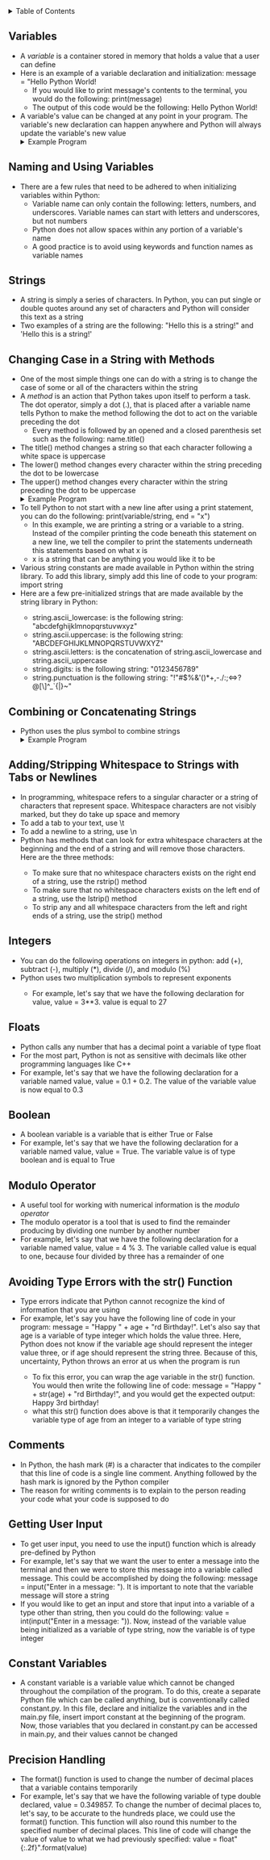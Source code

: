 <details>
<summary>Table of Contents</summary>
<ol>
  <li>
    <a href='#variables'>Variables</a>
  </li>
  <li>
    <a href='#naming-and-using-variables'>Naming and Using Variables</a>
  </li>
  <li>
    <a href='#strings'>Strings</a>
  </li>  
  <li>
    <a href='#changing-case-in-a-string-with-methods'>Changing Case in a String with Methods</a>
  </li> 
  <li>
    <a href='#combining-or-concatenating-strings'>Combining or Concatenating Strings</a>
  </li>
  <li>
    <a href='#adding/stripping-whitespace-to-strings-with-tabs-or-newlines'>Adding/Stripping Whitespace to Strings with Tabs or Newlines</a>
  </li>   
  <li>
    <a href='#integers'>Integers</a>
  </li>
  <li>
    <a href='floats'>Floats</a>
  </li>
  <li>
    <a href='#boolean'>Boolean</a>
  </li>
  <li>
    <a href='#modulo-operator'>Modulo Operator</a>
  </li>
  <li>
    <a href='#avoiding-type-errors-with-the-str()-function'>Avoiding Type Errors with the str() Function</a>
  </li> 
  <li>
    <a href='#comments'>Comments</a>
  </li>   
  <li>
    <a href='#getting-user-input'>Getting User Input</a>
  </li>
  <li>
    <a href='#constant-variables'>Constant Variables</a>
  </li>
  <li>
    <a href='precision-handling'>Precision Handling</a>
  </li>              
</ol>
</details>

## Variables
<ul>
  <li>
    <a>A <em>variable</em> is a container stored in memory that holds a value that a user can define</a>
  </li>
  <li>
    <a>Here is an example of a variable declaration and initialization: message = "Hello Python World!</a>
      <ul>
        <li>
          <a>If you would like to print message's contents to the terminal, you would do the following: print(message)</a>
        </li>
        <li>
          <a>The output of this code would be the following: Hello Python World!</a>
        </li>
      </ul>
    </a>
  </li>
  <li>
    <a>A variable's value can be changed at any point in your program.  The variable's new declaration can happen anywhere and Python will always update the variable's new value</a>
  </li>
  <details>
  <summary>Example Program</summary>
    <ul>
      <pre>
        <code>
          message = "hello world"        
          print(message)
          message = "hello"
          print(message)
        </code>
      </pre> 
      <details>
      <summary>Output</summary>
        <pre>
          <code>
            hello world
            hello
          </code>
        </pre>     
      </details>
    </ul>  
  </details>
</ul>  

## Naming and Using Variables
<ul>
  <li>
    <a>There are a few rules that need to be adhered to when initializing variables within Python:<a>
    <ul>
      <li>
        <a>Variable name can only contain the following: letters, numbers, and underscores.  Variable names can start with letters and underscores, but not numbers</a>
      </li>
      <li>
        <a>Python does not allow spaces within any portion of a variable's name</a>
      </li>
      <li>
        <a>A good practice is to avoid using keywords and function names as variable names</a>
      </li>
    </ul>  
  </li>
</ul>   

## Strings
<ul>
  <li>
    <a>A string is simply a series of characters.  In Python, you can put single or double quotes around any set of characters and Python will consider this text as a string</a>
  </li>
  <li>
    <a>Two examples of a string are the following: "Hello this is a string!" and 'Hello this is a string!'</a>
  </li>  
</ul>  

## Changing Case in a String with Methods
<ul>
  <li>
    <a>One of the most simple things one can do with a string is to change the case of some or all of the characters within the string</a>
  </li>
  <li>
    <a>A <em>method</em> is an action that Python takes upon itself to perform a task.  The dot operator, simply a dot (.), that is placed after a variable name tells Python to make the method following the dot to act on the variable preceding the dot</a>  
    <ul>
      <li>
        <a>Every method is followed by an opened and a closed parenthesis set such as the following: name.title()</a>
      </li>
    </ul>
  <li>
    <a>The title() method changes a string so that each character following a white space is uppercase</a>
  </li>  
  <li>
    <a>The lower() method changes every character within the string preceding the dot to be lowercase</a>
  </li>
  <li>
    <a>The upper() method changes every character within the string preceding the dot to be uppercase</a>  
  </li>      
  <details>
  <summary>Example Program</summary>
    <ul>
      <pre>
        <code>
          message = "hello world"
          print(message)
          message = message.upper()
          print(message)
          message = "hello"
          print(message)
        </code>
      </pre>  
      <details>
      <summary>Output</summary>
        <pre>
          <code>
          hello world
          HELLO WORLD
          hello
          </code>
        </pre>  
      </details>
    </ul>  
  </details>
  <li>
    <a>To tell Python to not start with a new line after using a print statement, you can do the following: print(variable/string, end = "x")</a>
    <ul>
      <li>
        <a>In this example, we are printing a string or a variable to a string.  Instead of the compiler printing the code beneath this statement on a new line, we tell the compiler to print the statements underneath this statements based on what x is</a> 
      </li> 
      <li> 
        <a>x is a string that can be anything you would like it to be</a>
      </li> 
    </ul>   
  </li> 
  <li>
    <a>Various string constants are made available in Python within the string library.  To add this library, simply add this line of code to your program: import string</a>
  </li>
  <li>
    <a>Here are a few pre-initialized strings that are made available by the string library in Python:</a>
  </li>  
  <ul>
    <li>
      <a>string.ascii_lowercase: is the following string: "abcdefghijklmnopqrstuvwxyz"</a>
    </li> 
    <li>
      <a>string.ascii.uppercase: is the following string: "ABCDEFGHIJKLMNOPQRSTUVWXYZ"</a>
    </li>  
    <li>
      <a>string.ascii.letters: is the concatenation of string.ascii_lowercase and string.ascii_uppercase</a>
    </li>
    <li>
      <a>string.digits: is the following string: "0123456789"</a>
    </li>
    <li>
      <a>string.punctuation is the following string: "!"#$%&'()*+,-./:;<=>?@[\]^_`{|}~"</a> 
    </li>  
  </ul>
</ul>   

## Combining or Concatenating Strings
<ul>
  <li>
    <a>Python uses the plus symbol to combine strings</a>
  </li>
  <details>
  <summary>Example Program</summary>
    <ul>
      <pre>
        <code>
          firstName = "Garrett"<br />
          lastName = "Ellis"</br />
	      fullName = firstName + " " + lastName<br />
          print(fullName)<br />
        </code>
      </pre> 
      <details>
      <summary>Output</summary>
        <pre>
          <code>
            Garrett Ellis<br />
          </code>
        </pre>     
      </details>
    </ul>  
  </details> 
</ul>    

## Adding/Stripping Whitespace to Strings with Tabs or Newlines
<ul>
  <li>
    <a>In programming, whitespace refers to a singular character or a string of characters that represent space.  Whitespace characters are not visibly marked, but they do take up space and memory</a>
  </li>
  <li>
    <a>To add a tab to your text, use \t</a>
  </li>
  <li>
    <a>To add a newline to a string, use \n</a>
  </li>      
  <li>
    <a>Python has methods that can look for extra whitespace characters at the beginning and the end of a string and will remove those characters.  Here are the three methods:</a>
  </li>
  <ul>
    <li>
      <a>To make sure that no whitespace characters exists on the right end of a string, use the rstrip() method</a>  
    </li>  
    <li>
      <a>To make sure that no whitespace characters exists on the left end of a string, use the lstrip() method</a>
    </li>  
    <li>
      <a>To strip any and all whitespace characters from the left and right ends of a string, use the strip() method</a>
    </li>  
  </ul>  
</ul>  

## Integers
<ul>
  <li>
    <a>You can do the following operations on integers in python: add (+), subtract (-), multiply (*), divide (/), and modulo (%)</a>
  </li>
  <li>
    <a>Python uses two multiplication symbols to represent exponents</a>
  </li>  
  <ul>
    <li>
      <a>For example, let's say that we have the following declaration for value, value = 3**3. value is equal to 27</a>
    </li>
  </ul>
</ul> 

## Floats
<ul>
  <li>
    <a>Python calls any number that has a decimal point a variable of type float</a>
  </li>
  <li>
    <a>For the most part, Python is not as sensitive with decimals like other programming languages like C++</a>
  </li>
  <li>
    <a>For example, let's say that we have the following declaration for a variable named value, value =  0.1 + 0.2.  The value of the variable value is now equal to 0.3</a> 
  </li>
</ul>

## Boolean
<ul>
  <li>
    <a>A boolean variable is a variable that is either True or False</a>
  </li>
  <li>
    <a>For example, let's say that we have the following declaration for a variable named value, value = True.  The variable value is of type boolean and is equal to True</a>
  </li>  
</ul>  

## Modulo Operator
<ul>
  <li>
    <a>A useful tool for working with numerical information is the <em>modulo operator</em></a>
  </li>
  <li>
    <a>The modulo operator is a tool that is used to find the remainder producing by dividing one number by another number</a>
  </li>
  <li>
    <a>For example, let's say that we have the following declaration for a variable named value, value = 4 % 3.  The variable called value is equal to one, because four divided by three has a remainder of one</a> 
  </li>
</ul>       

## Avoiding Type Errors with the str() Function
<ul>
  <li>
    <a>Type errors indicate that Python cannot recognize the kind of information that you are using</a>
  </li>
  <li>
    <a>For example, let's say you have the following line of code in your program: message = "Happy " + age + "rd Birthday!".  Let's also say that age is a variable of type integer which holds the value three.  Here, Python does not know if the variable age should represent the integer value three, or if age should represent the string three.  Because of this, uncertainty, Python throws an error at us when the program is run</a>
  </li>  
  <ul>
    <li>
      <a>To fix this error, you can wrap the age variable in the str() function.  You would then write the following line of code: message = "Happy " + str(age) + "rd Birthday!", and you would get the expected output: Happy 3rd birthday!
    </li>
    <li> 
      <a>what this str() function does above is that it temporarily changes the variable type of age from an integer to a variable of type string</a>
    </li>
  </ul>    
</ul>  

## Comments
<ul>
  <li>
    <a>In Python, the hash mark (#) is a character that indicates to the compiler that this line of code is a single line comment.  Anything followed by the hash mark is ignored by the Python compiler</a>
  </li>
  <li>
    <a>The reason for writing comments is to explain to the person reading your code what your code is supposed to do</a>
  </li>
</ul>   

## Getting User Input
<ul>
  <li>
    <a>To get user input, you need to use the input() function which is already pre-defined by Python</a>
  </li>
  <li>
    <a>For example, let's say that we want the user to enter a message into the terminal and then we were to store this message into a variable called message.  This could be accomplished by doing the following: message = input("Enter in a message: ").  It is important to note that the variable message will store a string</a>
  </li>
  <li>
    <a>If you would like to get an input and store that input into a variable of a type other than string, then you could do the following: value = int(input("Enter in a message: ")).  Now, instead of the variable value being initialized as a variable of type string, now the variable is of type integer</a>
  </li>
</ul>

## Constant Variables
<ul>
  <li>
    <a>A constant variable is a variable value which cannot be changed throughout the compilation of the program.  To do this, create a separate Python file which can be called anything, but is conventionally called constant.py.  In this file, declare and initialize the variables and in the main.py file, insert import constant at the beginning of the program.  Now, those variables that you declared in constant.py can be accessed in main.py, and their values cannot be changed</a>
  </li>
</ul>

## Precision Handling
<ul>
  <li>
    <a>The format() function is used to change the number of decimal places that a variable contains temporarily</a>
  </li>
  <li>
    <a>For example, let's say that we have the following variable of type double declared, value = 0.349857.  To change the number of decimal places to, let's say, to be accurate to the hundreds place, we could use the format() function.  This function will also round this number to the specified number of decimal places.  This line of code will change the value of value to what we had previously specified: value = float"{:.2f}".format(value)</a>
  </li>
</ul>